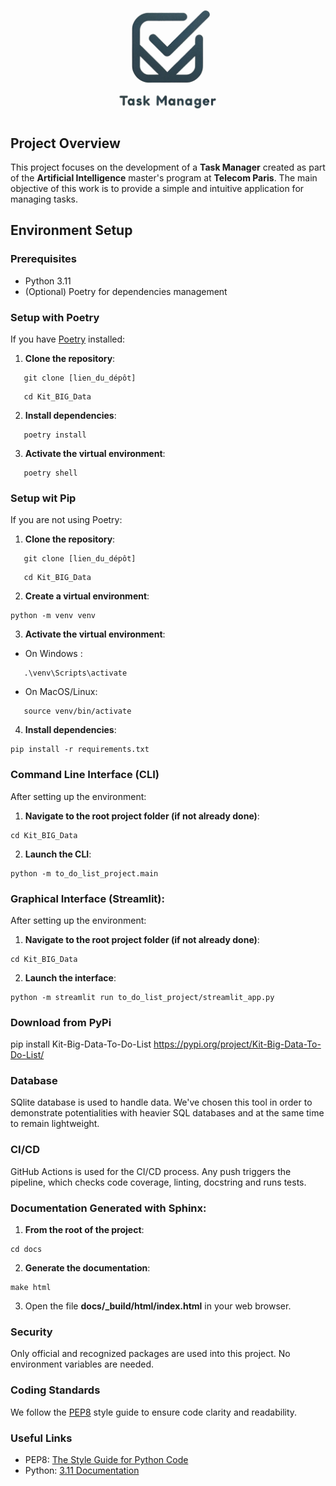 ![task_manager_logo](assets/img/logo.png)

## Project Overview

This project focuses on the development of a __Task Manager__ created as part of the  __Artificial Intelligence__ master's program at  __Telecom Paris__. The main objective of this work is to provide a simple and intuitive application for managing tasks.

## Environment Setup

### Prerequisites

- Python 3.11
- (Optional) Poetry for dependencies management


### Setup with Poetry

If you have [Poetry](https://python-poetry.org/) installed:

1. **Clone the repository**:
```
   git clone [lien_du_dépôt]
```
```
   cd Kit_BIG_Data
```

2. **Install dependencies**:
```
   poetry install
```

3. **Activate the virtual environment**:
```
   poetry shell
```

### Setup wit Pip

If you are not using Poetry:

1. **Clone the repository**:
```
   git clone [lien_du_dépôt]
```
```
   cd Kit_BIG_Data
```

2. **Create a virtual environment**:
```
python -m venv venv
```

3. **Activate the virtual environment**:
- On Windows :
```
   .\venv\Scripts\activate
```

- On MacOS/Linux:
```
   source venv/bin/activate
```

4. **Install dependencies**:
```
pip install -r requirements.txt
```

### Command Line Interface (CLI)

After setting up the environment:

1. **Navigate to the root project folder (if not already done)**:
```
cd Kit_BIG_Data
```

2. **Launch the CLI**:
```
python -m to_do_list_project.main
```

### Graphical Interface (Streamlit):

After setting up the environment:

1. **Navigate to the root project folder (if not already done)**:
```
cd Kit_BIG_Data
```

2. **Launch the interface**:
```
python -m streamlit run to_do_list_project/streamlit_app.py
```

### Download from PyPi

pip install Kit-Big-Data-To-Do-List
https://pypi.org/project/Kit-Big-Data-To-Do-List/

### Database

SQlite database is used to handle data.
We've chosen this tool in order to demonstrate potentialities with heavier SQL databases and at the same time to remain lightweight.

### CI/CD

GitHub Actions is used for the CI/CD process.
Any push triggers the pipeline, which checks code coverage, linting, docstring and runs tests.

### Documentation Generated with Sphinx:

1. **From the root of the project**:
```
cd docs
```

2. **Generate the documentation**:
```
make html
```

3. Open the file **docs/_build/html/index.html** in your web browser.

### Security

Only official and recognized packages are used into this project.
No environment variables are needed.

### Coding Standards

We follow the [PEP8](https://peps.python.org/pep-0008/) style guide to ensure code clarity and readability.


### Useful Links

- PEP8: [The Style Guide for Python Code](https://peps.python.org/pep-0008/)
- Python: [3.11 Documentation](https://docs.python.org/3.11/)
